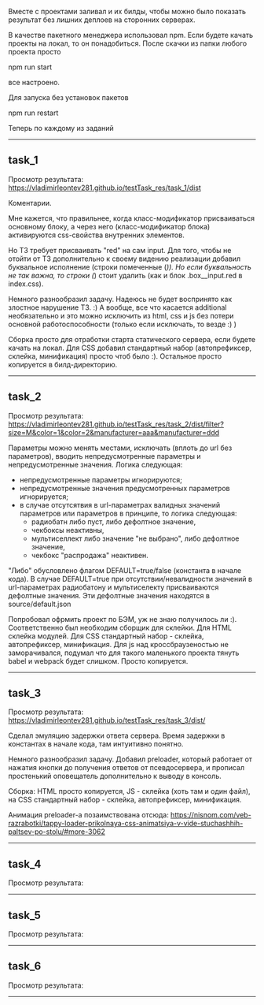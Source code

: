 Вместе с проектами заливал и их билды, чтобы можно было показать результат без лишних деплоев на сторонних серверах.

В качестве пакетного менеджера использовал npm. Если будете качать проекты на локал, то он понадобиться. После скачки из папки любого проекта просто

npm run start

все настроено.

Для запуска без установок пакетов

npm run restart


Теперь по каждому из заданий

******************************
task_1
----------
Просмотр результата: https://vladimirleontev281.github.io/testTask_res/task_1/dist

Коментарии.

  Мне кажется, что правильнее, когда класс-модификатор присваиваться основному блоку,
  а через него (класс-модификатор блока) активируются css-свойства внутренних элементов.

  Но ТЗ требует присваивать "red" на сам input.
  Для того, чтобы не отойти от ТЗ дополнительно к своему видению реализации 
  добавил буквальное исполнение (строки помеченные (*)).
  Но если буквальность не так важна, то строки (*) стоит удалить 
  (как и блок .box__input.red в index.css).

  Немного разнообразил задачу. Надеюсь не будет воспринято как злостное нарушение ТЗ. :)
  А вообще, все что касается additional необязательно и это можно исключить из html, css и js
  без потери основной работоспособности (только если исключать, то везде :) )

Сборка просто для отработки старта статического сервера, если будете качать на локал. Для CSS добавил стандартный набор (автопрефиксер, склейка, минификация) просто чтоб было :). Остальное просто копируется в билд-директорию.

******************************
task_2
----------
Просмотр результата: https://vladimirleontev281.github.io/testTask_res/task_2/dist/filter?size=M&color=1&color=2&manufacturer=aaa&manufacturer=ddd

Параметры можно менять местами, исключать (вплоть до url без параметров), вводить непредусмотренные параметры и непредусмотренные значения. Логика следующая:

- непредусмотренные параметры игнорируются;
- непредусмотренные значения предусмотренных параметров игнорируется;
- в случае отсутсятвия в url-параметрах валидных значений параметров или параметров в принципе, то логика следующая:
    - радиобатн либо пуст, либо дефолтное значение,
    - чекбоксы неактивны,
    - мультиселлект либо значение "не выбрано", либо дефолтное значение,
    - чекбокс "распродажа" неактивен.

"Либо" обусловлено флагом DEFAULT=true/false (константа в начале кода). В случае DEFAULT=true при отсутствии/невалидности значений в url-параметрах радиобатону и мультиселекту присваиваются дефолтные значения. Эти дефолтные значения находятся в source/default.json

Попробовал офрмить проект по БЭМ, уж не знаю получилось ли :). Соответственно был необходим сборщик для склейки. Для HTML склейка модулей. Для CSS стандартный набор - склейка, автопрефиксер, минификация. Для js над кроссбраузеностью не заморачивался, подумал что для такого маленького проекта тянуть babel и webpack будет слишком. Просто копируется.

******************************
task_3
----------
Просмотр результата: https://vladimirleontev281.github.io/testTask_res/task_3/dist/

Сделал эмуляцию задержки ответа сервера. Время задержки в константах в начале кода, там интуитивно понятно.

Немного разнообразил задачу. Добавил preloader, который работает от нажатия кнопки до получения ответов от псевдосервера, и прописал простенький оповещатель дополнительно к выводу в консоль.

Сборка: HTML просто копируется, JS - склейка (хоть там и один файл), на CSS стандартный набор - склейка, автопрефиксер, минификация. 

Анимация preloader-а позаимствована отсюда: https://nisnom.com/veb-razrabotki/tappy-loader-prikolnaya-css-animatsiya-v-vide-stuchashhih-paltsev-po-stolu/#more-3062

******************************
task_4
----------
Просмотр результата: 


******************************
task_5
----------
Просмотр результата: 


******************************
task_6
----------
Просмотр результата: 


******************************
